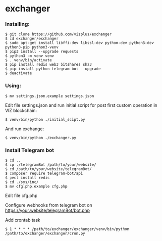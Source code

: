 # exchanger

### Installing:

    $ git clone https://github.com/vizplus/exchanger
    $ cd exchanger/exchanger
    $ sudo apt-get install libffi-dev libssl-dev python-dev python3-dev python3-pip python3-venv
    $ pip3 install --upgrade requests
    $ python3 -m venv venv
    $ . venv/bin/activate
    $ pip install redis web3 bitshares sha3
    $ pip install python-telegram-bot --upgrade
    $ deactivate

### Using:

    $ mv settings.json.example settings.json
    
Edit file settings.json and run initial script for post first custom operation in VIZ blockchain:

    $ venv/bin/python ./initial_scipt.py

And run exchange:

    $ venv/bin/python ./exchanger.py

### Install Telegram bot

    $ cd ..
    $ cp ./telegramBot /path/to/your/website/
    $ cd /path/to/your/website/telegramBot/
    $ composer require telegram-bot/api
    $ pecl install redis
    $ cd ./sys/inc/
    $ mv cfg.php.example cfg.php

Edit file cfg.php

Configure webhooks from telegram bot on https://your.website/telegramBot/bot.php

Add crontab task

    $ 1 * * * * /path/to/exchanger/exchanger/venv/bin/python /path/to/exchanger/exchanger/cron.py
